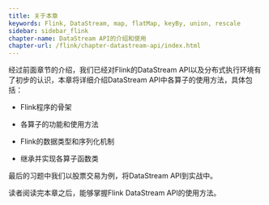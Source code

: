 ```yaml
---
title: 关于本章 
keywords: Flink, DataStream, map, flatMap, keyBy, union, rescale
sidebar: sidebar_flink
chapter-name: DataStream API的介绍和使用
chapter-url: /flink/chapter-datastream-api/index.html
---
```


经过前面章节的介绍，我们已经对Flink的DataStream API以及分布式执行环境有了初步的认识，本章将详细介绍DataStream API中各算子的使用方法，具体包括：

* Flink程序的骨架

* 各算子的功能和使用方法

* Flink的数据类型和序列化机制

* 继承并实现各算子函数类

最后的习题中我们以股票交易为例，将DataStream API到实战中。

读者阅读完本章之后，能够掌握Flink DataStream API的使用方法。